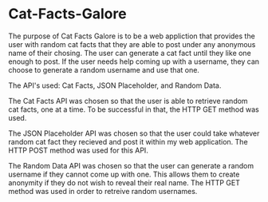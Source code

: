 # Cat-Facts-Galore
The purpose of Cat Facts Galore is to be a web appliction that provides the user with random cat facts that they are able to post under any anonymous name of their chosing. The user can generate a cat fact until they like one enough to post. If the user needs help coming up with a username, they can choose to generate a random username and use that one.

The API's used: Cat Facts, JSON Placeholder, and Random Data.

The Cat Facts API was chosen so that the user is able to retrieve random cat facts, one at a time. To be successful in that, the HTTP GET method was used.

The JSON Placeholder API was chosen so that the user could take whatever random cat fact they recieved and post it within my web application. The HTTP POST method was used for this API.

The Random Data API was chosen so that the user can generate a random username if they cannot come up with one. This allows them to create anonymity if they do not wish to reveal their real name. The HTTP GET method was used in order to retreive random usernames.
